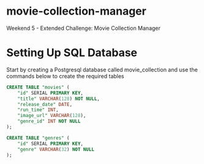 # movie-collection-manager
Weekend 5 - Extended Challenge: Movie Collection Manager

# Setting Up SQL Database
Start by creating a Postgresql database called movie_collection and use the commands below to create the required tables

```sql
CREATE TABLE "movies" (
	"id" SERIAL PRIMARY KEY,
	"title" VARCHAR(128) NOT NULL,
	"release_date" DATE,
	"run_time" INT,
	"image_url" VARCHAR(128),
	"genre_id" INT NOT NULL
);

CREATE TABLE "genres" (
	"id" SERIAL PRIMARY KEY,
	"genre" VARCHAR(32) NOT NULL
);
```